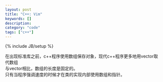 ```yaml
--- 
layout: post 
title: "C++: Vim" 
keywords: [] 
description: 
category: "code" 
tags: ["c++"] 
--- 
```

{% include JB/setup %}


在出现标准库之前，c++程序使用数组保存对象，现代c++程序更多地用vector取代数组  
与vector相比，数组的长度是固定的。  
只有当程序强调速度的时候才在类的实现内部使用数组和指针。
